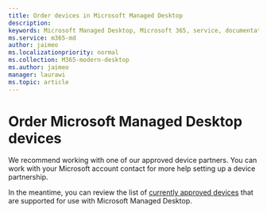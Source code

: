 ```yaml
---
title: Order devices in Microsoft Managed Desktop 
description:  
keywords: Microsoft Managed Desktop, Microsoft 365, service, documentation
ms.service: m365-md
author: jaimeo
ms.localizationpriority: normal
ms.collection: M365-modern-desktop
ms.author: jaimeo
manager: laurawi
ms.topic: article
---
```


# Order Microsoft Managed Desktop devices

We recommend working with one of our approved device partners. You can work with your Microsoft account contact for more help setting up a device partnership.

In the meantime, you can review the list of [currently approved devices](../service-description/device-list.md) that are supported for use with Microsoft Managed Desktop.



